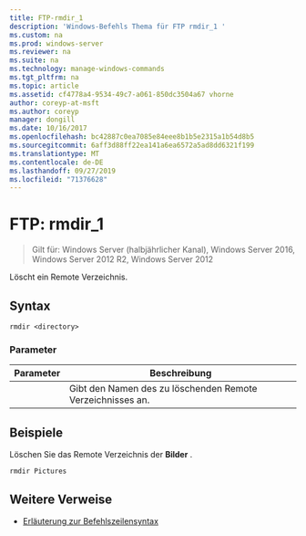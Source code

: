 ```yaml
---
title: FTP-rmdir_1
description: 'Windows-Befehls Thema für FTP rmdir_1 '
ms.custom: na
ms.prod: windows-server
ms.reviewer: na
ms.suite: na
ms.technology: manage-windows-commands
ms.tgt_pltfrm: na
ms.topic: article
ms.assetid: cf4778a4-9534-49c7-a061-850dc3504a67 vhorne
author: coreyp-at-msft
ms.author: coreyp
manager: dongill
ms.date: 10/16/2017
ms.openlocfilehash: bc42887c0ea7085e84eee8b1b5e2315a1b54d8b5
ms.sourcegitcommit: 6aff3d88ff22ea141a6ea6572a5ad8dd6321f199
ms.translationtype: MT
ms.contentlocale: de-DE
ms.lasthandoff: 09/27/2019
ms.locfileid: "71376628"
---
```

# <a name="ftp-rmdir_1"></a>FTP: rmdir_1

>Gilt für: Windows Server (halbjährlicher Kanal), Windows Server 2016, Windows Server 2012 R2, Windows Server 2012

Löscht ein Remote Verzeichnis.   
## <a name="syntax"></a>Syntax  
```  
rmdir <directory>  
```  
### <a name="parameters"></a>Parameter  

|  Parameter  |                      Beschreibung                      |
|-------------|-------------------------------------------------------|
| <directory> | Gibt den Namen des zu löschenden Remote Verzeichnisses an. |

## <a name="BKMK_Examples"></a>Beispiele  
Löschen Sie das Remote Verzeichnis der **Bilder** .  
```  
rmdir Pictures  
```  
## <a name="additional-references"></a>Weitere Verweise  
-   [Erläuterung zur Befehlszeilensyntax](command-line-syntax-key.md)  
